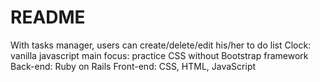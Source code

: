 # README
With tasks manager, users can create/delete/edit his/her to do list
Clock: vanilla javascript 
main focus: practice CSS without Bootstrap framework 
Back-end: Ruby on Rails 
Front-end: CSS, HTML, JavaScript
